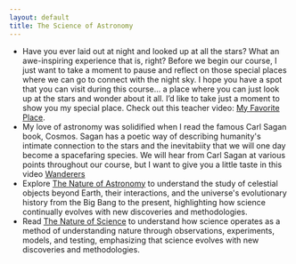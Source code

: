 ```yaml
---
layout: default
title: The Science of Astronomy
---
```


- Have you ever laid out at night and looked up at all the stars? What an awe-inspiring experience that is, right? Before we begin our course, I just want to take a moment to pause and reflect on those special places where we can go to connect with the night sky. I hope you have a spot that you can visit during this course… a place where you can just look up at the stars and wonder about it all. I’d like to take just a moment to show you my special place. Check out this teacher video: [My Favorite Place](https://www.youtube.com/watch?v=8IC8ohsuw_w).
- My love of astronomy was solidified when I read the famous Carl Sagan book, Cosmos. Sagan has a poetic way of describing humanity's intimate connection to the stars and the inevitabiity that we will one day become a spacefaring species. We will hear from Carl Sagan at various points throughout our course, but I want to give you a little taste in this video [Wanderers](https://youtu.be/YH3c1QZzRK4?si=xIPim-ZRBmsmhs2h)
- Explore [The Nature of Astronomy](https://openstax.org/books/astronomy-2e/pages/1-1-the-nature-of-astronomy) to understand the study of celestial objects beyond Earth, their interactions, and the universe's evolutionary history from the Big Bang to the present, highlighting how science continually evolves with new discoveries and methodologies.
- Read [The Nature of Science](https://openstax.org/books/astronomy-2e/pages/1-1-the-nature-of-astronomy) to understand how science operates as a method of understanding nature through observations, experiments, models, and testing, emphasizing that science evolves with new discoveries and methodologies.

